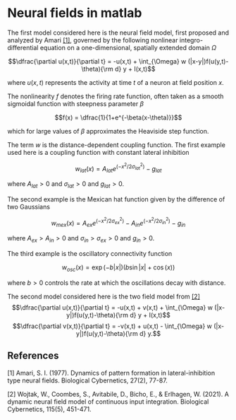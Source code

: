 # Neural fields in matlab


The first model considered here is the neural field model, first proposed and analyzed by Amari [[1]](#1), governed by the following nonlinear integro-differential equation on a one-dimensional, spatially extended domain $\Omega$

$$\dfrac{\partial u(x,t)}{\partial t} = -u(x,t) + \int_{\Omega} w (|x-y|)f(u(y,t)-\theta){\rm d} y + I(x,t)$$

where  $u(x,t)$ represents the activity at time $t$ of a neuron at field position $x$.

The nonlinearity $f$ denotes the firing rate function, often taken as a smooth sigmoidal function with steepness parameter $\beta$

$$f(x) = \dfrac{1}{1+e^{-\beta(x-\theta)}}$$

which for large values of $\beta$ approximates the Heaviside step function.

The term $w$ is the distance-dependent coupling function. The first example used here is a coupling function with constant lateral inhibition

$$w_ {lat}(x) = A_{lat}e^{\left(-x^{2}/2\sigma^{2}_ {lat}\right)} - g_{lat}$$

where $A_ {lat}> 0$ and $\sigma_ {lat} > 0$  and $g_ {lat} > 0$.

The second example is the Mexican hat function given by the difference of two Gaussians

$$w_ {mex}(x) = A_{ex}e^{\left(-x^{2}/2\sigma^{2}_ {ex} \right)} - A_{in}e^{\left(-x^{2}/2\sigma^{2}_ {in}\right)} - g_{in}$$

where $A_{ex}  > A_{in} > 0$ and $\sigma_{in} > \sigma_{ex} > 0$  and $g_{in} > 0$.

The third example is the oscillatory connectivity function

$$w_ {osc}(x) = \exp(-b|x|) (b \sin |x| + \cos (x) )$$

where $b>0$ controls the rate at which the oscillations decay with distance.

The second model considered here is the two field model from [[2]](#2)
$$\dfrac{\partial u(x,t)}{\partial t} = -u(x,t) + v(x,t) + \int_{\Omega} w (|x-y|)f(u(y,t)-\theta){\rm d} y + I(x,t)$$
$$\dfrac{\partial v(x,t)}{\partial t} = -v(x,t) + u(x,t) - \int_{\Omega} w (|x-y|)f(u(y,t)-\theta){\rm d} y.$$


## References
<a id="1">[1]</a> 
Amari, S. I. (1977). Dynamics of pattern formation in lateral-inhibition type neural fields. Biological Cybernetics, 27(2), 77-87.

<a id="2">[2]</a> 
Wojtak, W., Coombes, S., Avitabile, D., Bicho, E., & Erlhagen, W. (2021). A dynamic neural field model of continuous input integration. Biological Cybernetics, 115(5), 451-471.

